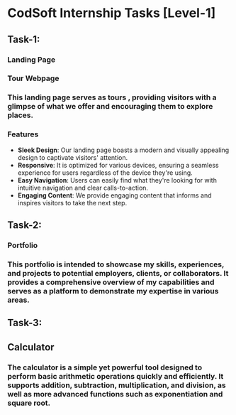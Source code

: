 # CodSoft Internship Tasks [Level-1]
## Task-1:
### Landing Page

### Tour Webpage
### This landing page serves as tours , providing visitors with a glimpse of what we offer and encouraging them to explore places. 

### Features
- **Sleek Design**: Our landing page boasts a modern and visually appealing design to captivate visitors' attention.
- **Responsive**: It is optimized for various devices, ensuring a seamless experience for users regardless of the device they're using.
- **Easy Navigation**: Users can easily find what they're looking for with intuitive navigation and clear calls-to-action.
- **Engaging Content**: We provide engaging content that informs and inspires visitors to take the next step.

## Task-2:
### Portfolio
### This portfolio is intended to showcase my skills, experiences, and projects to potential employers, clients, or collaborators. It provides a comprehensive overview of my capabilities and serves as a platform to demonstrate my expertise in various areas.

## Task-3:
## Calculator

### The calculator is a simple yet powerful tool designed to perform basic arithmetic operations quickly and efficiently. It supports addition, subtraction, multiplication, and division, as well as more advanced functions such as exponentiation and square root.
